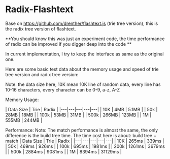 
# Radix-Flashtext

Base on https://github.com/drenther/flashtext.js (trie tree version), this is the radix tree version of flashtext.

**You should know this was just an experiment code, the time performance of radix can be improved if you digger deep into the code **

In current implementation, I try to keep the interface as same as the original one.

Here are some basic test data about the memory usage and speed of trie tree version and radix tree version:

Note: the data size here, 10K mean 10K line of random data, every line has 10-16 characters, every character can be 0-9, a-z, A-Z

Memory Usage:

| Data Size  | Trie  | Radix  |
|---|---|---|---|---|
| 10K  | 4MB  | 5.1MB  |
| 50k | 28MB  | 18MB  |
| 100k  | 53MB  | 31MB  |
| 500k  | 266MB  | 123MB  |
| 1M  | 555MB  | 244MB  |

Performance:
Note: The match performance is almost the same, the only difference is the build tree time.
The time cost here is about: build tree + match
| Data Size  | Trie  | Radix  |
|---|---|---|---|---|
| 10K  | 265ms  | 339ms  |
| 50k | 469ms  | 926ms  |
| 100k  | 695ms  | 1981ms  |
| 200k  | 1261ms  | 3679ms  |
| 500k  | 2884ms  | 9081ms  |
| 1M  | 8394ms  | 31129ms  |

